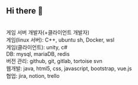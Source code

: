## Hi there 👋

<!--
**limyt0/limyt0** is a ✨ _special_ ✨ repository because its `README.md` (this file) appears on your GitHub profile.

Here are some ideas to get you started:

- 🔭 I’m currently working on ...
- 🌱 I’m currently learning ...
- 👯 I’m looking to collaborate on ...
- 🤔 I’m looking for help with ...
- 💬 Ask me about ...
- 📫 How to reach me: ...
- 😄 Pronouns: ...
- ⚡ Fun fact: ...
-->

<div> 
  <br> 게임 서버 개발자(+클라이언트 개발자)
  <br> 게임(linux 서버): C++, ubuntu sh, Docker, wsl
  <br> 게임(클라이언트): unity, c# 
  <br> DB: mysql, mariaDB, redis
  <br> 버전 관리: github, git, gitlab, tortoise svn
  <br> 웹개발: java, html5, css, javascript, bootstrap, vue.js
  <br> 협업: jira, notion, trello
</div>


